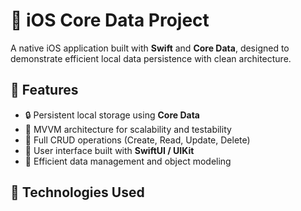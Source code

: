 # 📱 iOS Core Data Project

A native iOS application built with **Swift** and **Core Data**, designed to demonstrate efficient local data persistence with clean architecture.

## 🚀 Features

- 🔒 Persistent local storage using **Core Data**
- 🧩 MVVM architecture for scalability and testability
- 🧾 Full CRUD operations (Create, Read, Update, Delete)
- 🎨 User interface built with **SwiftUI / UIKit**
- 💾 Efficient data management and object modeling

## 🧠 Technologies Used
